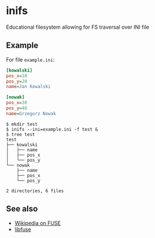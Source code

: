 # inifs

Educational filesystem allowing for FS traversal over INI file

## Example
For file `example.ini`:
```ini
[kowalski]
pos_x=10
pos_y=20
name=Jan Kowalski

[nowak]
pos_x=30
pos_y=40
name=Grzegorz Nowak
```

```console
$ mkdir test
$ inifs --ini=example.ini -f test &
$ tree test
test
├── kowalski
│   ├── name
│   ├── pos_x
│   └── pos_y
└── nowak
    ├── name
    ├── pos_x
    └── pos_y

2 directories, 6 files
```

## See also
- [Wikipedia on FUSE](https://en.wikipedia.org/wiki/Filesystem_in_Userspace)
- [libfuse](https://github.com/libfuse/libfuse)
